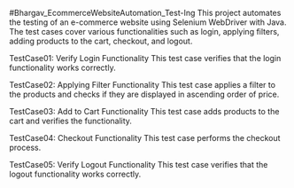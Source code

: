 #Bhargav_EcommerceWebsiteAutomation_Test-Ing
This project automates the testing of an e-commerce website using Selenium WebDriver with Java. The test cases cover various functionalities such as login, applying filters, adding products to the cart, checkout, and logout.


TestCase01: Verify Login Functionality
This test case verifies that the login functionality works correctly.


TestCase02: Applying Filter Functionality
This test case applies a filter to the products and checks if they are displayed in ascending order of price.


TestCase03: Add to Cart Functionality
This test case adds products to the cart and verifies the functionality.


TestCase04: Checkout Functionality
This test case performs the checkout process.


TestCase05: Verify Logout Functionality
This test case verifies that the logout functionality works correctly.
